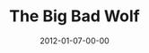 ---
layout: message
category: message
series: "Big Bad Wolf"
title: "The Big Bad Wolf"
date: 2012-01-07-00-00
message_id: 708
sc-permalink-url: "http://soundcloud.com/crdschurch/the-big-bad-wolf"
audio: "http://s3.amazonaws.com/crossroads-media/messages/audio/bigbadwolf_01.mp3"
audio-duration: "44:16"
program: "http://s3.amazonaws.com/crossroads-media/documents/01_07-08_12Program.pdf"
description: "Brian Tome talks about the characteristics of Big Bad Wolf."
video: "http://s3.amazonaws.com/crossroads-media/messages/video/bigbadwolf_01.mp4"
video-duration: "44:22"
yt-video-id: "H72_QcFJo-Q"
video-image: "http://s3.amazonaws.com/crossroads-media/images/bigbadwolf01_still.jpg"
tag: 
 - money
 - tome
 - control
 - program
 - community-groups
 - conflict
explicit: false
---